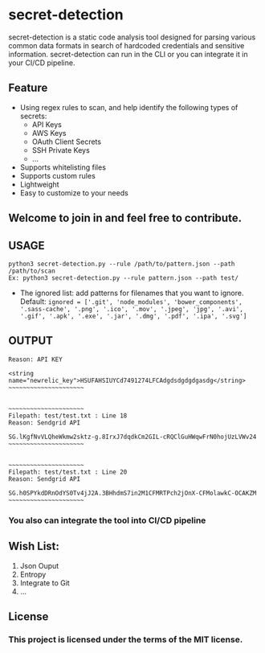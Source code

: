 # secret-detection
secret-detection is a static code analysis tool designed for parsing various common data formats in search of hardcoded credentials and sensitive information. secret-detection can run in the CLI or you can integrate it in your CI/CD pipeline.

## Feature
* Using regex rules to scan, and help identify the following types of secrets:
    * API Keys
    * AWS Keys
    * OAuth Client Secrets
    * SSH Private Keys
    * ...
 * Supports whitelisting files
 * Supports custom rules
 * Lightweight
 * Easy to customize to your needs 

## Welcome to join in and feel free to contribute.

## USAGE  
```python3 secret-detection.py --rule /path/to/pattern.json --path /path/to/scan```  
```Ex: python3 secret-detection.py --rule pattern.json --path test/```  

* The ignored list: add patterns for filenames that you want to ignore. Default: ```ignored = ['.git', 'node_modules', 'bower_components', '.sass-cache', '.png', '.ico', '.mov', '.jpeg', 'jpg', '.avi', '.gif', '.apk', '.exe', '.jar', '.dmg', '.pdf', '.ipa', '.svg']```

## OUTPUT
```Filepath: test/test.txt : Line 14
Reason: API KEY

<string name="newrelic_key">HSUFAHSIUYCd7491274LFCAdgdsdgdgdgasdg</string>
~~~~~~~~~~~~~~~~~~~~~


~~~~~~~~~~~~~~~~~~~~~
Filepath: test/test.txt : Line 18
Reason: Sendgrid API

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
~~~~~~~~~~~~~~~~~~~~~


~~~~~~~~~~~~~~~~~~~~~
Filepath: test/test.txt : Line 20
Reason: Sendgrid API

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
~~~~~~~~~~~~~~~~~~~~~

```

### You also can integrate the tool into CI/CD pipeline  

## Wish List:  
1. Json Ouput  
2. Entropy  
3. Integrate to Git 
4. ...

## License
### This project is licensed under the terms of the MIT license.

